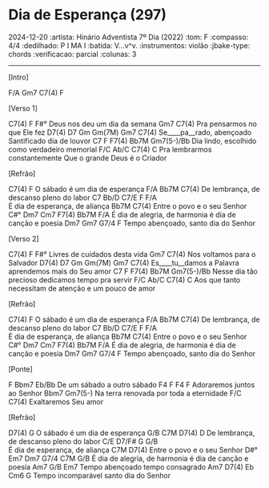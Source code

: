 # Dia de Esperança (297)
2024-12-20
:artista:  Hinário Adventista 7º Dia (2022)
:tom: F
:compasso: 4/4
:dedilhado: P I MA I
:batida: V...v^v.
:instrumentos: violão
:jbake-type: chords
:verificacao: parcial
:colunas: 3


----

[Intro]

F/A  Gm7  C7(4)  F

[Verso 1]

C7(4)              F        F#° 
  Deus nos deu um dia da semana
       Gm7               C7(4)
Pra pensarmos no que Ele fez
D7(4)  D7  Gm          Gm(7M)       Gm7            C7(4)
Se____pa__rado, abençoado   Santificado dia de louvor
C7  F          F7(4)       Bb7M           Gm7(5-)/Bb
Dia lindo, escolhido como verdadeiro memorial
       F/C              Ab/C        C7(4)                   C
Pra lembrarmos constantemente Que o grande Deus é o Criador

[Refrão]

  C7(4)                   F
O sábado é um dia de esperança
      F/A           Bb7M             C7(4)
De lembrança, de descanso pleno do labor
C7  Bb/D  C7/E  F            F/A  
É   dia  de esperança, de aliança
        Bb7M           C7(4)
Entre o povo e o seu Senhor
  C#°       Dm7           Cm7   F7(4)      Bb7M     F/A
É dia de alegria, de harmonia é dia de canção e poesia
Dm7         Gm7  G7/4               F
Tempo abençoado,     santo dia do Senhor

[Verso 2]

C7(4)           F           F#° 
  Livres de cuidados desta vida
       Gm7               C7(4)
Nos voltamos para o Salvador
D7(4)  D7  Gm        Gm(7M)     Gm7                C7(4)
Es____tu__damos a Palavra aprendemos mais do Seu amor
C7     F         F7(4)      Bb7M               Gm7(5-)/Bb
Nesse dia tão precioso dedicamos tempo pra servir
        F/C        Ab/C         C7(4)                  C
Aos que tanto necessitam de atenção e um pouco de amor

[Refrão]

  C7(4)                   F
O sábado é um dia de esperança
      F/A           Bb7M             C7(4)
De lembrança, de descanso pleno do labor
C7  Bb/D  C7/E  F            F/A  
É   dia  de esperança, de aliança
        Bb7M           C7(4)
Entre o povo e o seu Senhor
  C#°       Dm7           Cm7   F7(4)      Bb7M     F/A
É dia de alegria, de harmonia é dia de canção e poesia
Dm7         Gm7  G7/4               F
Tempo abençoado,     santo dia do Senhor

[Ponte]

F      Bbm7           Eb/Bb
 De um sábado a outro sábado
     F4    F      F4   F
Adoraremos juntos ao Senhor
   Bbm7               Gm7(5-)
Na terra renovada por toda a eternidade
 F/C        C7(4)
Exaltaremos Seu amor

[Refrão]

D7(4)                        G
   O sábado é um dia de esperança
      G/B           C7M              D7(4)  D
De lembrança, de descanso pleno do labor
  C/E  D7/F#  G            G/B  
É dia de  esperança, de aliança
        C7M            D7(4)
Entre o povo e o seu Senhor
  D#°       Em7           Dm7   G7/4      C7M      G/B
É dia de alegria, de harmonia é dia de canção e poesia
            Am7            G/B   Em7
Tempo abençoado tempo consagrado
             Am7   D7(4)                   Eb  Cm6  G
Tempo incomparável     santo dia do Senhor

```
